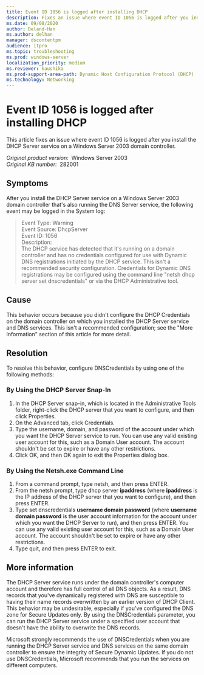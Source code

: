 ```yaml
---
title: Event ID 1056 is logged after installing DHCP
description: Fixes an issue where event ID 1056 is logged after you install the DHCP Server service on a Windows Server 2003 domain controller that's also running the DNS Server service.
ms.date: 09/08/2020
author: Deland-Han
ms.author: delhan
manager: dscontentpm
audience: itpro
ms.topic: troubleshooting
ms.prod: windows-server
localization_priority: medium
ms.reviewer: kaushika
ms.prod-support-area-path: Dynamic Host Configuration Protocol (DHCP)
ms.technology: Networking
---
```

# Event ID 1056 is logged after installing DHCP

This article fixes an issue where event ID 1056 is logged after you install the DHCP Server service on a Windows Server 2003 domain controller.

_Original product version:_ &nbsp;Windows Server 2003  
_Original KB number:_ &nbsp;282001

## Symptoms

After you install the DHCP Server service on a Windows Server 2003 domain controller that's also running the DNS Server service, the following event may be logged in the System log:

> Event Type: Warning  
Event Source: DhcpServer  
Event ID: 1056  
Description:  
The DHCP service has detected that it's running on a domain controller and has no credentials configured for use with Dynamic DNS registrations initiated by the DHCP service. This isn't a recommended security configuration. Credentials for Dynamic DNS registrations may be configured using the command line "netsh dhcp server set dnscredentials" or via the DHCP Administrative tool.

## Cause

This behavior occurs because you didn't configure the DHCP Credentials on the domain controller on which you installed the DHCP Server service and DNS services. This isn't a recommended configuration; see the "More Information" section of this article for more detail. 

## Resolution

To resolve this behavior, configure DNSCredentials by using one of the following methods:

### By Using the DHCP Server Snap-In

1. In the DHCP Server snap-in, which is located in the Administrative Tools folder, right-click the DHCP server that you want to configure, and then click Properties.
2. On the Advanced tab, click Credentials.
3. Type the username, domain, and password of the account under which you want the DHCP Server service to run. You can use any valid existing user account for this, such as a Domain User account. The account shouldn't be set to expire or have any other restrictions.
4. Click OK, and then OK again to exit the Properties dialog box.

### By Using the Netsh.exe Command Line

1. From a command prompt, type netsh, and then press ENTER.
2. From the netsh prompt, type dhcp server **ipaddress** (where **ipaddress** is the IP address of the DHCP server that you want to configure), and then press ENTER.
3. Type set dnscredentials **username domain password** (where **username domain password** is the user account information for the account under which you want the DHCP Server to run), and then press ENTER. You can use any valid existing user account for this, such as a Domain User account. The account shouldn't be set to expire or have any other restrictions.
4. Type quit, and then press ENTER to exit.

## More information

The DHCP Server service runs under the domain controller's computer account and therefore has full control of all DNS objects. As a result, DNS records that you've dynamically registered with DNS are susceptible to having their name records overwritten by an earlier version of DHCP Client. This behavior may be undesirable, especially if you've configured the DNS zone for Secure Updates only. By using the DNSCredentials parameter, you can run the DHCP Server service under a specified user account that doesn't have the ability to overwrite the DNS records.

Microsoft strongly recommends the use of DNSCredentials when you are running the DHCP Server service and DNS services on the same domain controller to ensure the integrity of Secure Dynamic Updates. If you do not use DNSCredentials, Microsoft recommends that you run the services on different computers.
